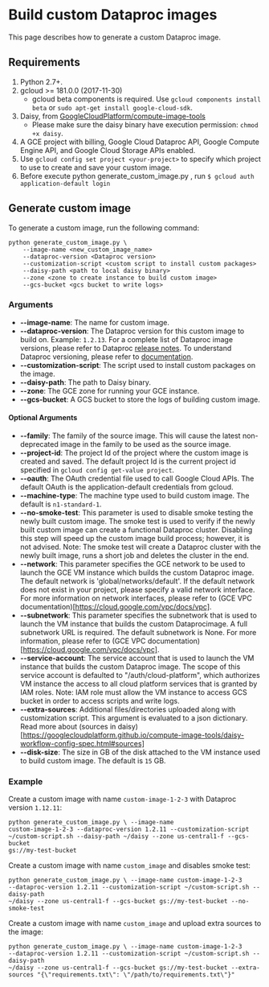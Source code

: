 # Build custom Dataproc images

This page describes how to generate a custom Dataproc image.

## Requirements

1.  Python 2.7+.
2.  gcloud >= 181.0.0 (2017-11-30)
    *   gcloud beta components is required. Use `gcloud components install beta`
        or `sudo apt-get install google-cloud-sdk`.
3.  Daisy, from
    [GoogleCloudPlatform/compute-image-tools](https://github.com/GoogleCloudPlatform/compute-image-tools)
    *   Please make sure the daisy binary have execution permission: `chmod +x
        daisy`.
4.  A GCE project with billing, Google Cloud Dataproc API, Google Compute Engine
    API, and Google Cloud Storage APIs enabled.
5.  Use `gcloud config set project <your-project>` to specify which project to
    use to create and save your custom image.
6.  Before execute python generate_custom_image.py , run 
    `$ gcloud auth application-default login`
## Generate custom image

To generate a custom image, run the following command:

```shell
python generate_custom_image.py \
    --image-name <new_custom_image_name>
    --dataproc-version <Dataproc version>
    --customization-script <custom script to install custom packages>
    --daisy-path <path to local daisy binary>
    --zone <zone to create instance to build custom image>
    --gcs-bucket <gcs bucket to write logs>
```

### Arguments

*   **--image-name**: The name for custom image.
*   **--dataproc-version**: The Dataproc version for this custom image to build
    on. Example: `1.2.13`. For a complete list of Dataproc image versions,
    please refer to Dataproc [release
    notes](https://cloud.google.com/dataproc/docs/release-notes). To understand
    Dataproc versioning, please refer to
    [documentation](https://cloud.google.com/dataproc/docs/concepts/versioning/overview).
*   **--customization-script**: The script used to install custom packages on
    the image.
*   **--daisy-path**: The path to Daisy binary.
*   **--zone**: The GCE zone for running your GCE instance.
*   **--gcs-bucket**: A GCS bucket to store the logs of building custom image.

#### Optional Arguments

*   **--family**: The family of the source image. This will cause the latest
    non-deprecated image in the family to be used as the source image.
*   **--project-id**: The project Id of the project where the custom image is
    created and saved. The default project Id is the current project id
    specified in `gcloud config get-value project`.
*   **--oauth**: The OAuth credential file used to call Google Cloud APIs. The
    default OAuth is the application-default credentials from gcloud.
*   **--machine-type**: The machine type used to build custom image. The default
    is `n1-standard-1`.
*   **--no-smoke-test**: This parameter is used to disable smoke testing the
    newly built custom image. The smoke test is used to verify if the newly
    built custom image can create a functional Dataproc cluster. Disabling this
    step will speed up the custom image build process; however, it is not
    advised. Note: The smoke test will create a Dataproc cluster with the newly
    built image, runs a short job and deletes the cluster in the end.
*   **--network**: This parameter specifies the GCE network to be used to launch
    the GCE VM instance which builds the custom Dataproc image. The default
    network is 'global/networks/default'. If the default network does not exist
    in your project, please specify a valid network interface. For more
    information on network interfaces, please refer to (GCE VPC
    documentation)[https://cloud.google.com/vpc/docs/vpc].
*   **--subnetwork**: This parameter specifies the subnetwork that is used to
    launch the VM instance that builds the custom Dataprocimage. A full
    subnetwork URL is required. The default subnetwork is None. For more
    information, please refer to (GCE VPC
    documentation)[https://cloud.google.com/vpc/docs/vpc].
*   **--service-account**: The service account that is used to launch the VM
    instance that builds the custom Dataproc image. The scope of this service
    account is defaulted to "/auth/cloud-platform", which authorizes VM instance
    the access to all cloud platform services that is granted by IAM roles.
    Note: IAM role must allow the VM instance to access GCS bucket in order to
    access scripts and write logs.
*   **--extra-sources**: Additional files/directories uploaded along with
    customization script. This argument is evaluated to a json dictionary.
    Read more about
    (sources in daisy)[https://googlecloudplatform.github.io/compute-image-tools/daisy-workflow-config-spec.html#sources] 
*   **--disk-size**: The size in GB of the disk attached to the VM instance
    used to build custom image. The default is `15` GB.

### Example

Create a custom image with name `custom-image-1-2-3` with Dataproc version
`1.12.11`:
```shell
python generate_custom_image.py \ --image-name
custom-image-1-2-3 --dataproc-version 1.2.11 --customization-script
~/custom-script.sh --daisy-path ~/daisy --zone us-central1-f --gcs-bucket
gs://my-test-bucket
```

Create a custom image with name `custom_image` and disables smoke test:
```shell
python generate_custom_image.py \ --image-name custom-image-1-2-3
--dataproc-version 1.2.11 --customization-script ~/custom-script.sh --daisy-path
~/daisy --zone us-central1-f --gcs-bucket gs://my-test-bucket --no-smoke-test
```

Create a custom image with name `custom_image` and upload extra sources to the image:
```shell
python generate_custom_image.py \ --image-name custom-image-1-2-3
--dataproc-version 1.2.11 --customization-script ~/custom-script.sh --daisy-path
~/daisy --zone us-central1-f --gcs-bucket gs://my-test-bucket --extra-sources "{\"requirements.txt\": \"/path/to/requirements.txt\"}"
```
